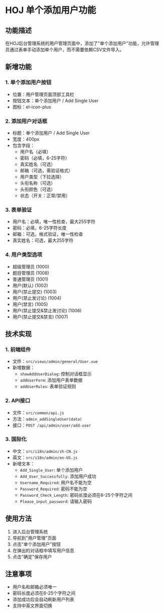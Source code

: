 # HOJ 单个添加用户功能

## 功能描述

在HOJ后台管理系统的用户管理页面中，添加了"单个添加用户"功能，允许管理员通过表单手动添加单个用户，而不需要依赖CSV文件导入。

## 新增功能

### 1. 单个添加用户按钮
- 位置：用户管理页面顶部工具栏
- 按钮文本：单个添加用户 / Add Single User
- 图标：el-icon-plus

### 2. 添加用户对话框
- 标题：单个添加用户 / Add Single User
- 宽度：400px
- 包含字段：
  - 用户名（必填）
  - 密码（必填，6-25字符）
  - 真实姓名（可选）
  - 邮箱（可选，需验证格式）
  - 用户类型（下拉选择）
  - 头衔名称（可选）
  - 头衔颜色（可选）
  - 状态（开关：正常/禁用）

### 3. 表单验证
- 用户名：必填，唯一性检查，最大255字符
- 密码：必填，6-25字符长度
- 邮箱：可选，格式验证，唯一性检查
- 真实姓名：可选，最大255字符

### 4. 用户类型选项
- 超级管理员 (1000)
- 题目管理员 (1008)
- 普通管理员 (1001)
- 用户(默认) (1002)
- 用户(禁止提交) (1003)
- 用户(禁止发讨论) (1004)
- 用户(禁言) (1005)
- 用户(禁止提交&禁止发讨论) (1006)
- 用户(禁止提交&禁言) (1007)

## 技术实现

### 1. 前端组件
- 文件：`src/views/admin/general/User.vue`
- 新增数据：
  - `showAddUserDialog`: 控制对话框显示
  - `addUserForm`: 添加用户表单数据
  - `addUserRules`: 表单验证规则

### 2. API接口
- 文件：`src/common/api.js`
- 方法：`admin_addSingleUser(data)`
- 接口：`POST /api/admin/user/add-user`

### 3. 国际化
- 中文：`src/i18n/admin/zh-CN.js`
- 英文：`src/i18n/admin/en-US.js`
- 新增文本：
  - `Add_Single_User`: 单个添加用户
  - `Add_User_Successfully`: 添加用户成功
  - `Username_Required`: 用户名不能为空
  - `Password_Required`: 密码不能为空
  - `Password_Check_Length`: 密码长度必须在6-25个字符之间
  - `Please_input_password`: 请输入密码

## 使用方法

1. 进入后台管理系统
2. 导航到"用户管理"页面
3. 点击"单个添加用户"按钮
4. 在弹出的对话框中填写用户信息
5. 点击"确定"保存用户

## 注意事项

- 用户名和邮箱必须唯一
- 密码长度必须在6-25个字符之间
- 添加成功后会自动刷新用户列表
- 支持中英文界面切换
